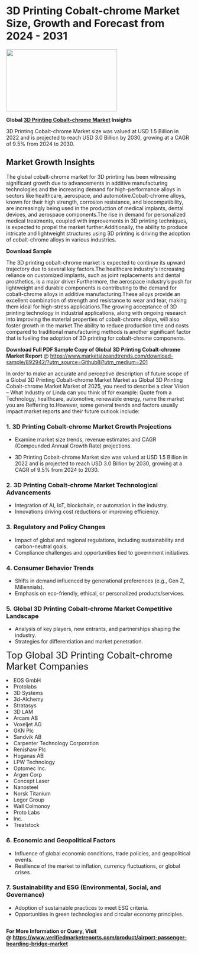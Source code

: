 <H1>3D Printing Cobalt-chrome Market Size, Growth and Forecast from 2024 - 2031</H1><img class="aligncenter size-medium wp-image-584254" src="https://thirdeyenews.in/wp-content/uploads/2024/09/Global-Market-Research-300x168.jpeg" alt="" width="300" height="168" /><p><strong>Global&nbsp;<a href="https://www.marketsizeandtrends.com/download-sample/892942/?utm_source=Github8j?utm_medium=201">3D Printing Cobalt-chrome Market</a> Insights</strong></p><p>3D Printing Cobalt-chrome Market size was valued at USD 1.5 Billion in 2022 and is projected to reach USD 3.0 Billion by 2030, growing at a CAGR of 9.5% from 2024 to 2030.</p><p><h2>Market Growth Insights</h2> <p>The global cobalt-chrome market for 3D printing has been witnessing significant growth due to advancements in additive manufacturing technologies and the increasing demand for high-performance alloys in sectors like healthcare, aerospace, and automotive.Cobalt-chrome alloys, known for their high strength, corrosion resistance, and biocompatibility, are increasingly being used in the production of medical implants, dental devices, and aerospace components.The rise in demand for personalized medical treatments, coupled with improvements in 3D printing techniques, is expected to propel the market further.Additionally, the ability to produce intricate and lightweight structures using 3D printing is driving the adoption of cobalt-chrome alloys in various industries.</p> <p><strong>Download Sample</strong></p> <p>The 3D printing cobalt-chrome market is expected to continue its upward trajectory due to several key factors.The healthcare industry's increasing reliance on customized implants, such as joint replacements and dental prosthetics, is a major driver.Furthermore, the aerospace industry’s push for lightweight and durable components is contributing to the demand for cobalt-chrome alloys in additive manufacturing.These alloys provide an excellent combination of strength and resistance to wear and tear, making them ideal for high-stress applications.The growing acceptance of 3D printing technology in industrial applications, along with ongoing research into improving the material properties of cobalt-chrome alloys, will also foster growth in the market.The ability to reduce production time and costs compared to traditional manufacturing methods is another significant factor that is fueling the adoption of 3D printing for cobalt-chrome components.</p> <p><span class=""><strong>Download Full PDF Sample Copy of Global 3D Printing Cobalt-chrome Market Report</strong> @ <a href="https://www.marketsizeandtrends.com/download-sample/892942/?utm_source=Github8j?utm_medium=201" target="_blank">https://www.marketsizeandtrends.com/download-sample/892942/?utm_source=Github8j?utm_medium=201</a></span></p><p>In order to make an accurate and perceptive description of future scope of a Global&nbsp;3D Printing Cobalt-chrome Market Market as Global&nbsp;3D Printing Cobalt-chrome Market Market of 2025, you need to describe a clear Vision &ndash; What Industry or Linda can you think of for example: Quote from a Technology, healthcare, automotive, renewable energy, name the market you are Reffering to.However, some general trends and factors usually impact market reports and their future outlook include:</p><h3>1.&nbsp;<strong>3D Printing Cobalt-chrome Market Growth Projections</strong></h3><ul><li>Examine market size trends, revenue estimates and CAGR (Compounded Annual Growth Rate) projections.</li><li><p>3D Printing Cobalt-chrome Market size was valued at USD 1.5 Billion in 2022 and is projected to reach USD 3.0 Billion by 2030, growing at a CAGR of 9.5% from 2024 to 2030.</p></li></ul><h3>2.&nbsp;<strong>3D Printing Cobalt-chrome Market Technological Advancements</strong></h3><ul><li>Integration of AI, IoT, blockchain, or automation in the industry.</li><li>Innovations driving cost reductions or improving efficiency.</li></ul><h3>3.&nbsp;<strong>Regulatory and Policy Changes</strong></h3><ul><li>Impact of global and regional regulations, including sustainability and carbon-neutral goals.</li><li>Compliance challenges and opportunities tied to government initiatives.</li></ul><h3>4.&nbsp;<strong>Consumer Behavior Trends</strong></h3><ul><li>Shifts in demand influenced by generational preferences (e.g., Gen Z, Millennials).</li><li>Emphasis on eco-friendly, ethical, or personalized products/services.</li></ul><h3>5.&nbsp;<strong>Global 3D Printing Cobalt-chrome Market Competitive Landscape</strong></h3><ul><li>Analysis of key players, new entrants, and partnerships shaping the industry.</li><li>Strategies for differentiation and market penetration.</li></ul><p data-pm-slice="1 1 []"><span style="color: inherit; font-family: inherit; font-size: 25px;">Top Global 3D Printing Cobalt-chrome Market Companies</span></p><div class="" data-test-id=""><p><li>EOS GmbH</li><li> Protolabs</li><li> 3D Systems</li><li> 3d-Alchemy</li><li> Stratasys</li><li> 3D LAM</li><li> Arcam AB</li><li> Voxeljet AG</li><li> GKN Plc</li><li> Sandvik AB</li><li> Carpenter Technology Corporation</li><li> Renishaw Plc</li><li> Hoganas AB</li><li> LPW Technology</li><li> Optomec Inc.</li><li> Argen Corp</li><li> Concept Laser</li><li> Nanosteel</li><li> Norsk Titanium</li><li> Legor Group</li><li> Wall Colmonoy</li><li> Proto Labs</li><li> Inc.</li><li> Treatstock</li></p></div><h3>6.&nbsp;<strong>Economic and Geopolitical Factors</strong></h3><ul><li>Influence of global economic conditions, trade policies, and geopolitical events.</li><li>Resilience of the market to inflation, currency fluctuations, or global crises.</li></ul><h3>7.&nbsp;<strong>Sustainability and ESG (Environmental, Social, and Governance)</strong></h3><ul><li>Adoption of sustainable practices to meet ESG criteria.</li><li>Opportunities in green technologies and circular economy principles.</li></ul><h2><strong style="font-size: 14px;">For More Information or Query, Visit @&nbsp;</strong><a style="background-color: #ffffff; font-size: 14px;" href="https://www.marketsizeandtrends.com/report/3d-printing-cobalt-chrome-market/" target="_blank">https://www.verifiedmarketreports.com/product/airport-passenger-boarding-bridge-market</a></h2>